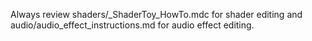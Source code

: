Always review shaders/_ShaderToy_HowTo.mdc for shader editing and audio/audio_effect_instructions.md for audio effect editing.